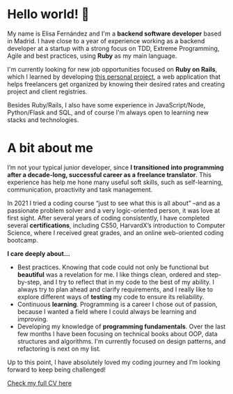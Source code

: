 # Hello world! 👋

My name is Elisa Fernández and I'm a **backend software developer** based in Madrid. I have close to a year of experience working as a backend developer at a startup with a strong focus on TDD, Extreme Programming, Agile and best practices, using **Ruby** as my main language. 

I'm currently looking for new job opportunities focused on **Ruby on Rails**, which I learned by developing [this personal project](https://github.com/Epersea/freelancer_helper_rails), a web application that helps freelancers get organized by knowing their desired rates and creating project and client registries.

Besides Ruby/Rails, I also have some experience in JavaScript/Node, Python/Flask and SQL, and of course I'm always open to learning new stacks and technologies.

# A bit about me

I’m not your typical junior developer, since **I transitioned into programming after a decade-long, successful career as a freelance translator**. This experience has help me hone many useful soft skills, such as self-learning, communication, proactivity and task management.

In 2021 I tried a coding course “just to see what this is all about” –and as a passionate problem solver and a very logic-oriented person, it was love at first sight. After several years of coding consistently, I have completed several **certifications**, including CS50, HarvardX’s introduction to Computer Science, where I received great grades, and an online web-oriented coding bootcamp. 

**I care deeply about...**
- Best practices. Knowing that code could not only be functional but **beautiful** was a revelation for me. I like things clean, ordered and step-by-step, and I try to reflect that in my code to the best of my ability. I always try to plan ahead and clarify requirements, and I really like to explore different ways of **testing** my code to ensure its reliability.
- Continuous **learning**. Programming is a career I chose out of passion, because I wanted a field where I could always be learning and improving. 
- Developing my knowledge of **programming fundamentals**. Over the last few months I have been focusing on technical books about OOP, data structures and algorithms. I'm currently focused on design patterns, and refactoring is next on my list.

Up to this point, I have absolutely loved my coding journey and I’m looking forward to keep being challenged!

[Check my full CV here](https://traduccionpublicidad.files.wordpress.com/2024/04/elisa-fernandez-coding-cv.pdf)
